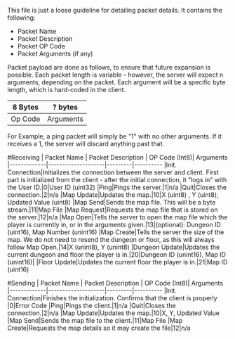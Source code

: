 This file is just a loose guideline for detailing packet details. It contains the following:

- Packet Name
- Packet Description
- Packet OP Code
- Packet Arguments (if any)

Packet payload are done as follows, to ensure that future expansion is possible. Each packet length is variable - however, the server will expect n arguments, depending on the packet. Each argument will be a specific byte length, which is hard-coded in the client.

|8 Bytes|? bytes
|-------|------|
|Op Code|Arguments

For Example, a ping packet will simply be "1" with no other arguments. If it receives a 1, the server will discard anything past that. 

#Receiving
| Packet Name | Packet Description | OP Code (Int8)| Arguments
|-------------|--------------------|---------|----------
|Init. Connection|Initializes the connection between the server and client. First part is initialized from the client - after the initial connection, it "logs in" with the User ID.|0|User ID (uint32)
|Ping|Pings the server.|1|n/a
|Quit|Closes the connection.|2|n/a
|Map Update|Updates the map.|10|X (uint8) , Y (uint8), Updated Value (uint8)
|Map Send|Sends the map file. This will be a byte stream.|11|Map File
|Map Request|Requests the map file that is stored on the server.|12|n/a
|Map Open|Tells the server to open the map file which the player is currently in, or in the arguments given.|13|(optional): Dungeon ID (uint16), Map Number (unint16)
|Map Create|Tells the server the size of the map. We do not need to resend the  dungeon or floor, as this will always follow Map Open.|14|X (unint8), Y (unint8)
|Dungeon Update|Updates the current dungeon and floor the player is in.|20|Dungeon ID  (unint16), Map ID  (unint16)|
|Floor Update|Updates the current floor the player is in.|21|Map ID (uint16)

#Sending
| Packet Name | Packet Description | OP Code (Int8)| Arguments
|-------------|--------------------|---------|----------
|Init. Connection|Finishes the initialization. Confirms that the client is properly |0|Error Code
|Ping|Pings the client.|1|n/a
|Quit|Closes the connection.|2|n/a
|Map Update|Updates the map.|10|X, Y, Updated Value
|Map Send|Sends the map file to the client.|11|Map File
|Map Create|Requests the map details so it may create the file|12|n/a